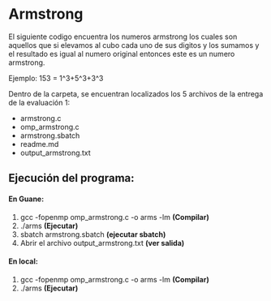 # Armstrong 
El siguiente codigo encuentra los numeros armstrong los cuales son aquellos que si elevamos al cubo cada uno de sus digitos y los sumamos y el resultado es igual al numero original entonces este es un numero armstrong.

Ejemplo: 153 = 1^3+5^3+3^3

Dentro de la carpeta, se encuentran localizados los 5 archivos de la entrega de la evaluación 1:
- armstrong.c
- omp_armstrong.c
- armstrong.sbatch
- readme.md
- output_armstrong.txt


## Ejecución del programa:
#### En Guane:
1. gcc -fopenmp omp_armstrong.c -o arms -lm **(Compilar)**
2. ./arms **(Ejecutar)**
2. sbatch armstrong.sbatch  **(ejecutar sbatch)**
3. Abrir el archivo output_armstrong.txt    **(ver salida)**
#### En local:
1. gcc -fopenmp omp_armstrong.c -o arms -lm **(Compilar)**
2. ./arms **(Ejecutar)**

